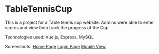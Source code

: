 # TableTennisCup
This is a project for a Table tennis cup website. 
Admins were able to enter scores and view then track the progress of the Cup.

Technologies used: Vue.js, Express, MySQL

Screenshots: 
  [Home Page](https://raw.githubusercontent.com/NPrada/TableTennisCup/development/websiteScreenshots/home.PNG)
  [Login Page](https://raw.githubusercontent.com/NPrada/TableTennisCup/development/websiteScreenshots/loginPage.PNG)
  [Mobile View](https://raw.githubusercontent.com/NPrada/TableTennisCup/development/websiteScreenshots/mobile_panel.PNG)
